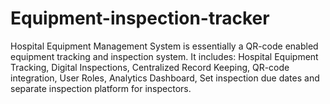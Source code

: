 # Equipment-inspection-tracker
Hospital Equipment Management System is essentially a QR-code enabled equipment tracking and inspection system. It includes: Hospital Equipment Tracking, Digital Inspections, Centralized Record Keeping, QR-code integration, User Roles, Analytics Dashboard, Set inspection due dates and separate inspection platform for inspectors.

